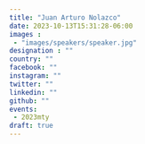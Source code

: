 ```yaml
---
title: "Juan Arturo Nolazco"
date: 2023-10-13T15:31:28-06:00
images : 
 - "images/speakers/speaker.jpg"
designation : ""
country: ""
facebook: ""
instagram: ""
twitter: ""
linkedin: ""
github: ""
events: 
 - 2023mty
draft: true
---
```


